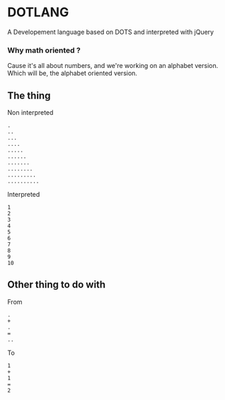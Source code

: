 DOTLANG
=======

A Developement language based on DOTS and interpreted with jQuery

### Why math oriented ? 
Cause it's all about numbers, and we're working on an alphabet version. 
Which will be, the alphabet oriented version. 

## The thing 
Non interpreted
  
    .
    .. 
    ...
    ....
    .....
    ......
    .......
    ........
    .........
    ..........
    

Interpreted
  
    1
    2
    3
    4
    5
    6
    7
    8
    9
    10

## Other thing to do with
From

    .
    +
    .
    =
    ..
To 
    
    1
    +
    1
    =
    2
